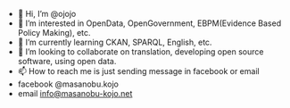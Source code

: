 - 👋 Hi, I’m @ojojo
- 👀 I’m interested in OpenData, OpenGovernment, EBPM(Evidence Based Policy Making), etc.
- 🌱 I’m currently learning CKAN, SPARQL, English, etc.
- 💞️ I’m looking to collaborate on translation, developing open source software, using open data.
- 📫 How to reach me is just sending message in facebook or email
- facebook @masanobu.kojo
- email info@masanobu-kojo.net 

<!---
ojojo/ojojo is a ✨ special ✨ repository because its `README.md` (this file) appears on your GitHub profile.
You can click the Preview link to take a look at your changes.
--->
